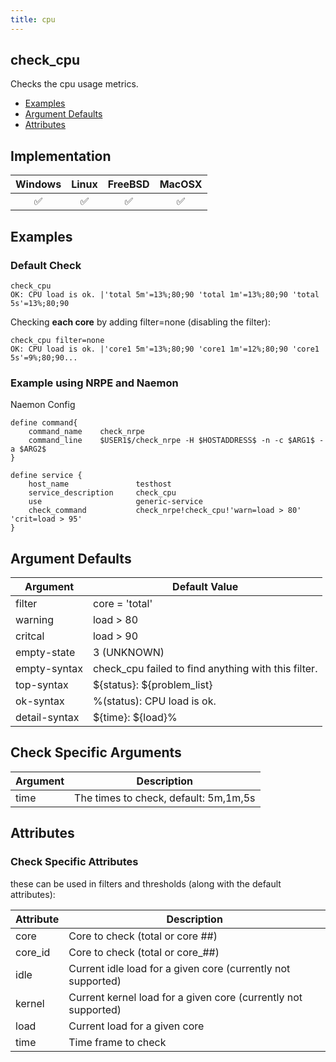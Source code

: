 ```yaml
---
title: cpu
---
```


## check_cpu

Checks the cpu usage metrics.

- [Examples](#examples)
- [Argument Defaults](#argument-defaults)
- [Attributes](#attributes)

## Implementation

| Windows            | Linux              | FreeBSD            | MacOSX             |
|:------------------:|:------------------:|:------------------:|:------------------:|
| :white_check_mark: | :white_check_mark: | :white_check_mark: | :white_check_mark: |

## Examples

### Default Check

    check_cpu
    OK: CPU load is ok. |'total 5m'=13%;80;90 'total 1m'=13%;80;90 'total 5s'=13%;80;90

Checking **each core** by adding filter=none (disabling the filter):

    check_cpu filter=none
    OK: CPU load is ok. |'core1 5m'=13%;80;90 'core1 1m'=12%;80;90 'core1 5s'=9%;80;90...

### Example using NRPE and Naemon

Naemon Config

    define command{
        command_name    check_nrpe
        command_line    $USER1$/check_nrpe -H $HOSTADDRESS$ -n -c $ARG1$ -a $ARG2$
    }

    define service {
        host_name               testhost
        service_description     check_cpu
        use                     generic-service
        check_command           check_nrpe!check_cpu!'warn=load > 80' 'crit=load > 95'
    }

## Argument Defaults

| Argument      | Default Value                                       |
| ------------- | --------------------------------------------------- |
| filter        | core = 'total'                                      |
| warning       | load > 80                                           |
| critcal       | load > 90                                           |
| empty-state   | 3 (UNKNOWN)                                         |
| empty-syntax  | check_cpu failed to find anything with this filter. |
| top-syntax    | \${status}: \${problem_list}                        |
| ok-syntax     | %(status): CPU load is ok.                          |
| detail-syntax | \${time}: \${load}%                                 |

## Check Specific Arguments

| Argument | Description                           |
| -------- | ------------------------------------- |
| time     | The times to check, default: 5m,1m,5s |

## Attributes

### Check Specific Attributes

these can be used in filters and thresholds (along with the default attributes):

| Attribute | Description                                                    |
| --------- | -------------------------------------------------------------- |
| core      | Core to check (total or core ##)                               |
| core_id   | Core to check (total or core_##)                               |
| idle      | Current idle load for a given core (currently not supported)   |
| kernel    | Current kernel load for a given core (currently not supported) |
| load      | Current load for a given core                                  |
| time      | Time frame to check                                            |
